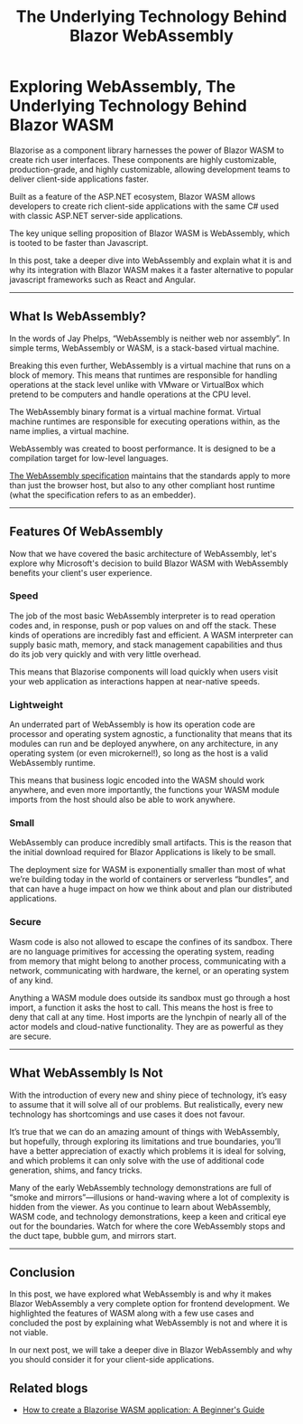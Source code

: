 ﻿---
title: The Underlying Technology Behind Blazor WebAssembly
description: Learn all about the WebAssembly, The Underlying Technology Behind Blazor WASM, and how it can help you to build a rich UI applications.
permalink: /blog/exploring-webassembly-the-underlying-technology-behind-blazor-wasm
canonical: /blog/exploring-webassembly-the-underlying-technology-behind-blazor-wasm
image-url: img/the_underlying_technology_behind_blazor_wasm.png
image-title: Exploring WebAssembly, The Underlying Technology Behind Blazor WASM
author-name: James Amattey
author-image: "/assets/img/authors/james.png"
category: Blazor
posted-on: July 13th, 2022
read-time: 4 min
---

# Exploring WebAssembly, The Underlying Technology Behind Blazor WASM

Blazorise as a component library harnesses the power of Blazor WASM to create rich user interfaces. These components are highly customizable, production-grade, and highly customizable, allowing development teams to deliver client-side applications faster.

Built as a feature of the ASP.NET ecosystem, Blazor WASM allows developers to create rich client-side applications with the same C# used with classic ASP.NET server-side applications.

The key unique selling proposition of Blazor WASM is WebAssembly, which is tooted to be faster than Javascript.

In this post, take a deeper dive into WebAssembly and explain what it is and why its integration with Blazor WASM makes it a faster alternative to popular javascript frameworks such as React and Angular.

---

## What Is WebAssembly?

In the words of Jay Phelps, “WebAssembly is neither web nor assembly”. In simple terms, WebAssembly or WASM, is a stack-based virtual machine.

Breaking this even further, WebAssembly is a virtual machine that runs on a block of memory. This means that runtimes are responsible for handling operations at the stack level unlike with VMware or VirtualBox which pretend to be computers and handle operations at the CPU level.

The WebAssembly binary format is a virtual machine format. Virtual machine runtimes are responsible for executing operations within, as the name implies, a virtual machine.

WebAssembly was created to boost performance. It is designed to be a compilation target for low-level languages.

[The WebAssembly specification](https://webassembly.github.io/spec/) maintains that the standards apply to more than just the browser host, but also to any other compliant host runtime (what the specification refers to as an embedder).

---

## Features Of WebAssembly

Now that we have covered the basic architecture of WebAssembly, let's explore why Microsoft's decision to build Blazor WASM with WebAssembly benefits your client's user experience.

### Speed

The job of the most basic WebAssembly interpreter is to read operation codes and, in response, push or pop values on and off the stack. These kinds of operations are incredibly fast and efficient. A WASM interpreter can supply basic math, memory, and stack management capabilities and thus do its job very quickly and with very little overhead.

This means that Blazorise components will load quickly when users visit your web application as interactions happen at near-native speeds.

### Lightweight

An underrated part of WebAssembly is how its operation code are processor and operating system agnostic, a functionality that means that its modules can run and be deployed anywhere, on any architecture, in any operating system (or even microkernel!), so long as the host is a valid WebAssembly runtime.

This means that business logic encoded into the WASM should work anywhere, and even more importantly, the functions your WASM module imports from the host should also be able to work anywhere.

### Small
WebAssembly can produce incredibly small artifacts. This is the reason that the initial download required for Blazor Applications is likely to be small.

The deployment size for WASM is exponentially smaller than most of what we’re building today in the world of containers or serverless “bundles”, and that can have a huge impact on how we think about and plan our distributed applications.

### Secure

Wasm code is also not allowed to escape the confines of its sandbox. There are no language primitives for accessing the operating system, reading from memory that might belong to another process, communicating with a network, communicating with hardware, the kernel, or an operating system of any kind.

Anything a WASM module does outside its sandbox must go through a host import, a function it asks the host to call. This means the host is free to deny that call at any time. Host imports are the lynchpin of nearly all of the actor models and cloud-native functionality. They are as powerful as they are secure.

---

## What WebAssembly Is Not

With the introduction of every new and shiny piece of technology, it’s easy to assume that it will solve all of our problems. But realistically, every new technology has shortcomings and use cases it does not favour.

It’s true that we can do an amazing amount of things with WebAssembly, but hopefully, through exploring its limitations and true boundaries, you’ll have a better appreciation of exactly which problems it is ideal for solving, and which problems it can only solve with the use of additional code generation, shims, and fancy tricks.

Many of the early WebAssembly technology demonstrations are full of “smoke and mirrors”—illusions or hand-waving where a lot of complexity is hidden from the viewer. As you continue to learn about WebAssembly, WASM code, and technology demonstrations, keep a keen and critical eye out for the boundaries. Watch for where the core WebAssembly stops and the duct tape, bubble gum, and mirrors start.

---

## Conclusion

In this post, we have explored what WebAssembly is and why it makes Blazor WebAssembly a very complete option for frontend development. We highlighted the features of WASM along with a few use cases and concluded the post by explaining what WebAssembly is not and where it is not viable.

In our next post, we will take a deeper dive in Blazor WebAssembly and why you should consider it for your client-side applications. 

## Related blogs

- [How to create a Blazorise WASM application: A Beginner's Guide](blog/how-to-create-a-blazorise-application-beginners-guide)